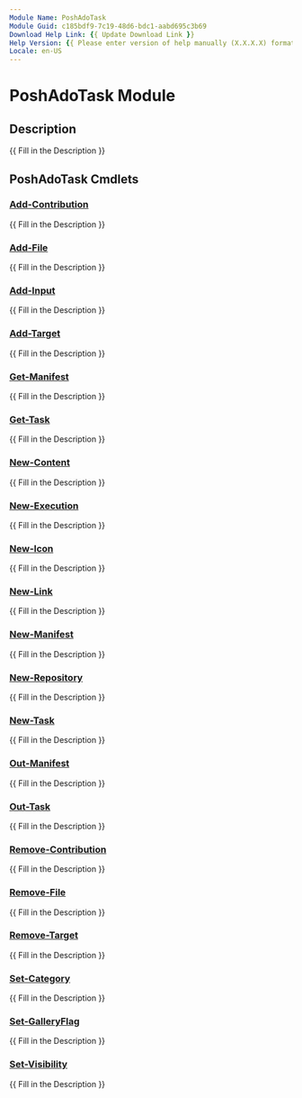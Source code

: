 ```yaml
---
Module Name: PoshAdoTask
Module Guid: c185bdf9-7c19-48d6-bdc1-aabd695c3b69
Download Help Link: {{ Update Download Link }}
Help Version: {{ Please enter version of help manually (X.X.X.X) format }}
Locale: en-US
---
```


# PoshAdoTask Module
## Description
{{ Fill in the Description }}

## PoshAdoTask Cmdlets
### [Add-Contribution](Add-Contribution.md)
{{ Fill in the Description }}

### [Add-File](Add-File.md)
{{ Fill in the Description }}

### [Add-Input](Add-Input.md)
{{ Fill in the Description }}

### [Add-Target](Add-Target.md)
{{ Fill in the Description }}

### [Get-Manifest](Get-Manifest.md)
{{ Fill in the Description }}

### [Get-Task](Get-Task.md)
{{ Fill in the Description }}

### [New-Content](New-Content.md)
{{ Fill in the Description }}

### [New-Execution](New-Execution.md)
{{ Fill in the Description }}

### [New-Icon](New-Icon.md)
{{ Fill in the Description }}

### [New-Link](New-Link.md)
{{ Fill in the Description }}

### [New-Manifest](New-Manifest.md)
{{ Fill in the Description }}

### [New-Repository](New-Repository.md)
{{ Fill in the Description }}

### [New-Task](New-Task.md)
{{ Fill in the Description }}

### [Out-Manifest](Out-Manifest.md)
{{ Fill in the Description }}

### [Out-Task](Out-Task.md)
{{ Fill in the Description }}

### [Remove-Contribution](Remove-Contribution.md)
{{ Fill in the Description }}

### [Remove-File](Remove-File.md)
{{ Fill in the Description }}

### [Remove-Target](Remove-Target.md)
{{ Fill in the Description }}

### [Set-Category](Set-Category.md)
{{ Fill in the Description }}

### [Set-GalleryFlag](Set-GalleryFlag.md)
{{ Fill in the Description }}

### [Set-Visibility](Set-Visibility.md)
{{ Fill in the Description }}

